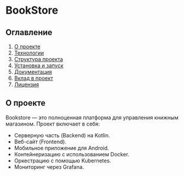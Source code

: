 # BookStore

## Оглавление
1. [О проекте](#о-проекте)
2. [Технологии](#технологии)
3. [Структура проекта](#структура-проекта)
4. [Установка и запуск](#установка-и-запуск)
5. [Документация](#документация)
6. [Вклад в проект](#вклад-в-проект)
7. [Лицензия](#лицензия)


## О проекте
Bookstore — это полноценная платформа для управления книжным магазином. Проект включает в себя:
- Серверную часть (Backend) на Kotlin.
- Веб-сайт (Frontend).
- Мобильное приложение для Android.
- Контейнеризацию с использованием Docker.
- Оркестрацию с помощью Kubernetes.
- Мониторинг через Grafana.

